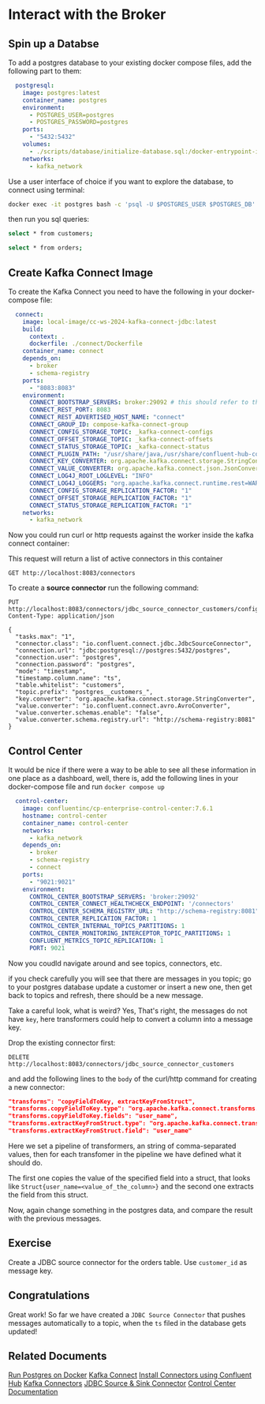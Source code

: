 # Interact with the Broker

## Spin up a Databse

To add a postgres database to your existing docker compose files, add the following part to them:

```yaml
  postgresql:
    image: postgres:latest
    container_name: postgres
    environment:
      - POSTGRES_USER=postgres
      - POSTGRES_PASSWORD=postgres
    ports:
      - "5432:5432"
    volumes:
      - ./scripts/database/initialize-database.sql:/docker-entrypoint-initdb.d/initialize-database.sql
    networks:
      - kafka_network
```

Use a user interface of choice if you want to explore the database, to connect using terminal: 

```bash
docker exec -it postgres bash -c 'psql -U $POSTGRES_USER $POSTGRES_DB'
```

then run you sql queries: 

```bash
select * from customers;
```

```bash
select * from orders;
```

## Create Kafka Connect Image

To create the Kafka Connect you need to have the following in your docker-compose file:

```yaml
  connect:
    image: local-image/cc-ws-2024-kafka-connect-jdbc:latest
    build:
      context: .
      dockerfile: ./connect/Dockerfile
    container_name: connect
    depends_on:
      - broker
      - schema-registry
    ports:
      - "8083:8083"
    environment:
      CONNECT_BOOTSTRAP_SERVERS: broker:29092 # this should refer to the advertised listeners on the broker
      CONNECT_REST_PORT: 8083
      CONNECT_REST_ADVERTISED_HOST_NAME: "connect"
      CONNECT_GROUP_ID: compose-kafka-connect-group
      CONNECT_CONFIG_STORAGE_TOPIC: _kafka-connect-configs
      CONNECT_OFFSET_STORAGE_TOPIC: _kafka-connect-offsets
      CONNECT_STATUS_STORAGE_TOPIC: _kafka-connect-status
      CONNECT_PLUGIN_PATH: "/usr/share/java,/usr/share/confluent-hub-components"
      CONNECT_KEY_CONVERTER: org.apache.kafka.connect.storage.StringConverter
      CONNECT_VALUE_CONVERTER: org.apache.kafka.connect.json.JsonConverter
      CONNECT_LOG4J_ROOT_LOGLEVEL: "INFO"
      CONNECT_LOG4J_LOGGERS: "org.apache.kafka.connect.runtime.rest=WARN,org.reflections=ERROR"
      CONNECT_CONFIG_STORAGE_REPLICATION_FACTOR: "1"
      CONNECT_OFFSET_STORAGE_REPLICATION_FACTOR: "1"
      CONNECT_STATUS_STORAGE_REPLICATION_FACTOR: "1"
    networks:
      - kafka_network
```

Now you could run curl or http requests against the worker inside the kafka connect container:

This request will return a list of active connectors in this container

```http request
GET http://localhost:8083/connectors
```

To create a **source connector** run the following command: 

```http request
PUT http://localhost:8083/connectors/jdbc_source_connector_customers/config
Content-Type: application/json

{
  "tasks.max": "1",
  "connector.class": "io.confluent.connect.jdbc.JdbcSourceConnector",
  "connection.url": "jdbc:postgresql://postgres:5432/postgres",
  "connection.user": "postgres",
  "connection.password": "postgres",
  "mode": "timestamp",
  "timestamp.column.name": "ts",
  "table.whitelist": "customers", 
  "topic.prefix": "postgres__customers_",
  "key.converter": "org.apache.kafka.connect.storage.StringConverter",
  "value.converter": "io.confluent.connect.avro.AvroConverter",
  "value.converter.schemas.enable": "false",
  "value.converter.schema.registry.url": "http://schema-registry:8081"
}

```

## Control Center

It would be nice if there were a way to be able to see all these information in one place as a dashboard, well, there is,
add the following lines in your docker-compose file and run `docker compose up`

```yaml
  control-center:
    image: confluentinc/cp-enterprise-control-center:7.6.1
    hostname: control-center
    container_name: control-center
    networks:
      - kafka_network
    depends_on:
      - broker
      - schema-registry
      - connect
    ports:
      - "9021:9021"
    environment:
      CONTROL_CENTER_BOOTSTRAP_SERVERS: 'broker:29092'
      CONTROL_CENTER_CONNECT_HEALTHCHECK_ENDPOINT: '/connectors'
      CONTROL_CENTER_SCHEMA_REGISTRY_URL: "http://schema-registry:8081"
      CONTROL_CENTER_REPLICATION_FACTOR: 1
      CONTROL_CENTER_INTERNAL_TOPICS_PARTITIONS: 1
      CONTROL_CENTER_MONITORING_INTERCEPTOR_TOPIC_PARTITIONS: 1
      CONFLUENT_METRICS_TOPIC_REPLICATION: 1
      PORT: 9021
```

Now you coudld navigate around and see topics, connectors, etc.

if you check carefully you will see that there are messages in you topic;
go to your postgres database update a customer or insert a new one, then get back to topics and refresh, 
there should be a new message.

Take a careful look, what is weird? Yes, That's right, the messages do not have `key`, here transformers could help to
convert a column into a message key.

Drop the existing connector first:

```http request
DELETE http://localhost:8083/connectors/jdbc_source_connector_customers
```

and add the following lines to the `body` of the curl/http command for creating a new connector:

```json
"transforms": "copyFieldToKey, extractKeyFromStruct",
"transforms.copyFieldToKey.type": "org.apache.kafka.connect.transforms.ValueToKey",
"transforms.copyFieldToKey.fields": "user_name",
"transforms.extractKeyFromStruct.type": "org.apache.kafka.connect.transforms.ExtractField$Key",
"transforms.extractKeyFromStruct.field": "user_name"
```

Here we set a pipeline of transformers, an string of comma-separated values, then for each transfomer in the pipeline 
we have defined what it should do.

The first one copies the value of the specified field into a  struct, that looks like 
`Struct{user_name=<value_of_the_column>}` and the second one extracts the field from this struct.

Now, again change something in the postgres data, and compare the result with the previous messages.

## Exercise

Create a JDBC source connector for the orders table. Use `customer_id` as message key.

## Congratulations

Great work! So far we have created a `JDBC Source Connector` that pushes messages automatically to a topic,
when the `ts` filed in the database gets updated! 

## Related Documents

[Run Postgres on Docker](https://hub.docker.com/_/postgres)
[Kafka Connect](https://docs.confluent.io/platform/current/connect/index.html)
[Install Connectors using Confluent Hub](https://docs.confluent.io/platform/current/connect/install.html)
[Kafka Connectors](https://docs.confluent.io/platform/current/connect/kafka_connectors.html)
[JDBC Source & Sink Connector](https://docs.confluent.io/kafka-connectors/jdbc/current/source-connector/overview.html)
[Control Center Documentation](https://docs.confluent.io/platform/current/platform-quickstart.html)

